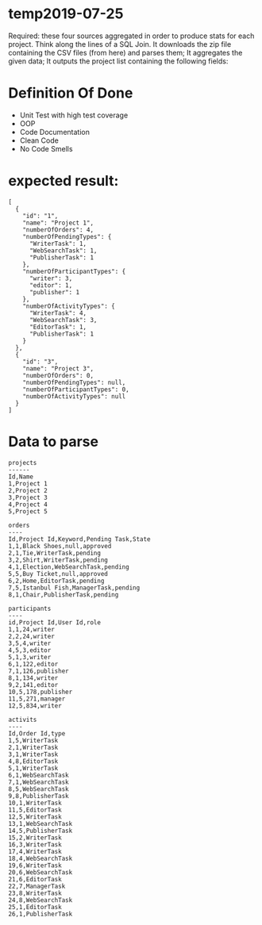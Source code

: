 # temp2019-07-25

Required: these four sources aggregated in order to produce stats for each project. Think along the lines of a SQL Join. 
It downloads the zip file containing the CSV files (from here) and parses them;
It aggregates the given data;
It outputs the project list containing the following fields:

Definition Of Done
==============

- Unit Test with high test coverage
- OOP
- Code Documentation
- Clean Code
- No Code Smells


expected result:
=============

    [
      {
        "id": "1",
        "name": "Project 1",
        "numberOfOrders": 4,
        "numberOfPendingTypes": {
          "WriterTask": 1,
          "WebSearchTask": 1,
          "PublisherTask": 1
        },
        "numberOfParticipantTypes": {
          "writer": 3,
          "editor": 1,
          "publisher": 1
        },
        "numberOfActivityTypes": {
          "WriterTask": 4,
          "WebSearchTask": 3,
          "EditorTask": 1,
          "PublisherTask": 1
        }
      },
      {
        "id": "3",
        "name": "Project 3",
        "numberOfOrders": 0,
        "numberOfPendingTypes": null,
        "numberOfParticipantTypes": 0,
        "numberOfActivityTypes": null
      }
    ]


Data to parse
============

    projects
    ------
    Id,Name
    1,Project 1
    2,Project 2
    3,Project 3
    4,Project 4
    5,Project 5

    orders
    ----
    Id,Project Id,Keyword,Pending Task,State
    1,1,Black Shoes,null,approved
    2,1,Tie,WriterTask,pending
    3,2,Shirt,WriterTask,pending
    4,1,Election,WebSearchTask,pending
    5,5,Buy Ticket,null,approved
    6,2,Home,EditorTask,pending
    7,5,Istanbul Fish,ManagerTask,pending
    8,1,Chair,PublisherTask,pending

    participants
    ----
    id,Project Id,User Id,role
    1,1,24,writer
    2,2,24,writer
    3,5,4,writer
    4,5,3,editor
    5,1,3,writer
    6,1,122,editor
    7,1,126,publisher
    8,1,134,writer
    9,2,141,editor
    10,5,178,publisher
    11,5,271,manager
    12,5,834,writer

    activits
    ----
    Id,Order Id,type
    1,5,WriterTask
    2,1,WriterTask
    3,1,WriterTask
    4,8,EditorTask
    5,1,WriterTask
    6,1,WebSearchTask
    7,1,WebSearchTask
    8,5,WebSearchTask
    9,8,PublisherTask
    10,1,WriterTask
    11,5,EditorTask
    12,5,WriterTask
    13,1,WebSearchTask
    14,5,PublisherTask
    15,2,WriterTask
    16,3,WriterTask
    17,4,WriterTask
    18,4,WebSearchTask
    19,6,WriterTask
    20,6,WebSearchTask
    21,6,EditorTask
    22,7,ManagerTask
    23,8,WriterTask
    24,8,WebSearchTask
    25,1,EditorTask
    26,1,PublisherTask
